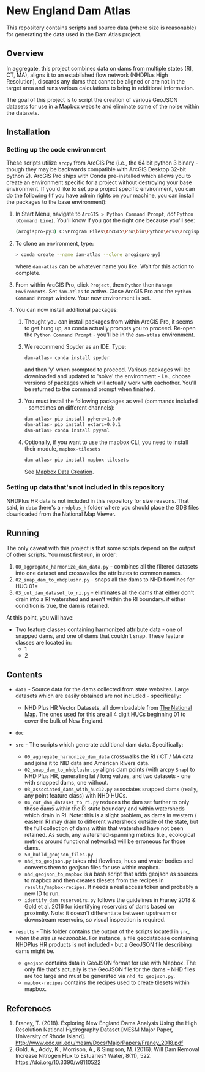 # New England Dam Atlas

This repository contains scripts and source data (where size is reasonable) for generating the data used in the Dam Atlas project.

## Overview

In aggregate, this project combines data on dams from multiple states (RI, CT, MA), aligns it to an established flow network (NHDPlus High Resolution), discards any dams that cannot be aligned or are not in the target area and runs various calculations to bring in additional information.

The goal of this project is to script the creation of various GeoJSON datasets for use in a Mapbox website and eliminate some of the noise within the datasets.

## Installation

### Setting up the code environment

These scripts utilize `arcpy` from ArcGIS Pro (i.e., the 64 bit python 3 binary - though they may be backwards compatible with ArcGIS Desktop 32-bit python 2). ArcGIS Pro ships with Conda pre-installed which allows you to create an environment specific for a project without destroying your base environment. If you'd like to set up a project specific environment, you can do the following (If you have admin rights on your machine, you can install the packages to the base environment):

1. In Start Menu, navigate to `ArcGIS > Python Command Prompt`, _not_ `Python (Command Line)`. You'll know if you got the right one because you'll see:

    ```bash
    (arcgispro-py3) C:\Program Files\ArcGIS\Pro\bin\Python\envs\arcgispro-py3>
    ```

2. To clone an environment, type:

    ```bash
    > conda create --name dam-atlas --clone arcgispro-py3
    ```

    where `dam-atlas` can be whatever name you like. Wait for this action to complete.

3. From within ArcGIS Pro, click `Project`, then `Python` then `Manage Enviroments`. Set `dam-atlas` to active. Close ArcGIS Pro and the `Python Command Prompt` window. Your new environment is set.

4. You can now install additional packages:
    1. Thought you can install packages from within ArcGIS Pro, it seems to get hung up, as conda actually prompts you to proceed. Re-open the `Python Command Prompt` - you'll be in the `dam-atlas` environment.

    2. We recommend Spyder as an IDE. Type:

        ```bash
        dam-atlas> conda install spyder
        ```

       and then 'y' when prompted to proceed. Various packages will be downloaded and updated to 'solve' the environment - i.e., choose versions of packages which will actually work with eachother. You'll be returned to the command prompt when finished.

    3. You must install the following packages as well (commands included - sometimes on different channels):

        ```bash
        dam-atlas> pip install pyhere=1.0.0
        dam-atlas> pip install extarc=0.0.1
        dam-atlas> conda install pyyaml
        ```

    4. Optionally, if you want to use the mapbox CLI, you need to install their module, `mapbox-tilesets`

        ```bash
        dam-atlas> pip install mapbox-tilesets
        ```

        See [Mapbox Data Creation](doc/mapbox_data_creation.md).

### Setting up data that's not included in this repository

NHDPlus HR data is not included in this repository for size reasons. That said,
in `data` there's a `nhdplus_h` folder where you should place the GDB files
downloaded from the National Map Viewer.

## Running

The only caveat with this project is that some scripts depend on the output of other scripts. You must first run, in order:

1. `00_aggregate_harmonize_dam_data.py` - combines all the filtered datasets into one dataset and crosswalks the attributes to common names.
2. `02_snap_dam_to_nhdplushr.py` - snaps all the dams to NHD flowlines for HUC 01*
3. `03_cut_dam_dataset_to_ri.py` - eliminates all the dams that either don't drain into a RI watershed and aren't within the RI boundary. if either condition is true, the dam is retained.

At this point, you will have:

- Two feature classes containing harmonized attribute data - one of snapped dams,
  and one of dams that couldn't snap. These feature classes are located in:
  - 1
  - 2

## Contents

- `data` - Source data for the dams collected from state websites. Large datasets which are easily obtained are not included - specifically:
  - NHD Plus HR Vector Datasets, all downloadable from [The National Map](https://viewer.nationalmap.gov/basic/). The ones used for this are all 4 digit HUCs beginning 01 to cover the bulk of New England.

- `doc`
- `src` - The scripts which generate additional dam data. Specifically:
  - `00_aggregate_harmonize_dam_data` crosswalks the RI / CT / MA data and joins it to NID data and American Rivers data.
  - `02_snap_dam_to_nhdplushr.py` aligns dam points (with arcpy `Snap`) to NHD Plus HR, generating lat / long values, and two datasets - one with snapped dams, one without.
  - `03_associated_dams_with_huc12.py` associates snapped dams (really, any point feature class) with NHD HUCs.
  - `04_cut_dam_dataset_to_ri.py` reduces the dam set further to only those dams within the RI state boundary and within watersheds which drain in RI. Note: this is a slight problem, as dams in western / eastern RI may drain to different watersheds outside of the state, but the full collection of dams within that watershed have not been retained. As such, any watershed-spanning metrics (i.e., ecological metrics around functional networks) will be erroneous for those dams.
  - `50_build_geojson_files.py`
  - `nhd_to_geojson.py` takes nhd flowlines, hucs and water bodies and converts them to geojson files for use within mapbox.
  - `nhd_geojson_to_mapbox` is a bash script that adds geojson as sources to mapbox and then creates tilesets from the recipes in `results/mapbox-recipes`. It needs a real access token and probably a new ID to run.
  - `identify_dam_reservoirs.py` follows the guidelines in Franey 2018 & Gold et al. 2016 for identifying reservoirs of dams based on proximity. Note: it doesn't differentiate between upstream or downstream reservoirs, so visual inspection is required.
- `results` - This folder contains the output of the scripts located in `src`, _when the size is reasonable_. For instance, a file geodatabase containing NHDPlus HR products is not included - but a GeoJSON file describing dams might be.
  - `geojson` contains data in GeoJSON format for use with Mapbox. The only file that's actually is the GeoJSON file for the dams - NHD files are too large and must be generated via `nhd_to_geojson.py`.
  - `mapbox-recipes` contains the recipes used to create tilesets within mapbox.

## References

1. Franey, T. (2018). Exploring New England Dams Analysis Using the High Resolution National Hydrography Dataset [MESM Major Paper, University of Rhode Island]. <http://www.edc.uri.edu/mesm/Docs/MajorPapers/Franey_2018.pdf>
2. Gold, A., Addy, K., Morrison, A., & Simpson, M. (2016). Will Dam Removal Increase Nitrogen Flux to Estuaries? Water, 8(11), 522. <https://doi.org/10.3390/w8110522>
